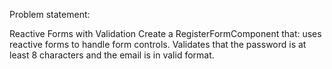 Problem statement:

Reactive Forms with Validation
Create a RegisterFormComponent that:
uses reactive forms to handle form controls.
Validates that the password is at least 8 characters and the email is in valid format.
